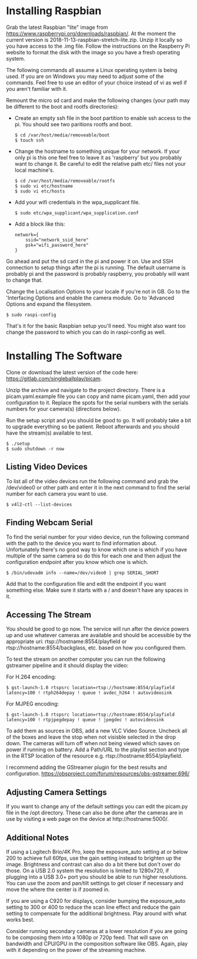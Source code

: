 # Installing Raspbian

Grab the latest Raspbian "lite" image from https://www.raspberrypi.org/downloads/raspbian/. At the moment the current version is 2018-11-13-raspbian-stretch-lite.zip. Unzip it locally so you have access to the .img file. Follow the instructions on the Raspberry Pi website to format the disk with the image so you have a fresh operating system.

The following commands all assume a Linux operating system is being used. If you are on Windows you may need to adjust some of the commands. Feel free to use an editor of your choice instead of vi as well if you aren't familiar with it.

Remount the micro sd card and make the following changes (your path may be different to the boot and rootfs directories):

- Create an empty ssh file in the boot partition to enable ssh access to the pi. You should see two paritions rootfs and boot.

    ```
    $ cd /var/host/media/removeable/boot
    $ touch ssh
    ```

- Change the hostname to something unique for your network. If your only pi is this one feel free to leave it as 'raspberry' but you probably want to change it. Be careful to edit the relative path etc/ files not your local machine's.

    ```
    $ cd /var/host/media/removeable/rootfs
    $ sudo vi etc/hostname
    $ sudo vi etc/hosts
    ```

- Add your wifi credentials in the wpa_supplicant file.

    ```
    $ sudo etc/wpa_supplicant/wpa_supplication.conf
    ```

- Add a block like this:

    ```
    network={
        ssid="network_ssid_here"
        psk="wifi_password_here"
    }
    ```

Go ahead and put the sd card in the pi and power it on. Use and SSH connection to setup things after the pi is running. The default username is probably pi and the password is probably raspberry, you probably will want to change that.

Change the Localisation Options to your locale if you're not in GB. Go to the 'Interfacing Options and enable the camera module. Go to 'Advanced Options and expand the filesystem.

    $ sudo raspi-config

That's it for the basic Raspbian setup you'll need. You might also want too change the password to which you can do in raspi-config as well.

# Installing The Software

Clone or download the latest version of the code here: https://gitlab.com/singleballplay/picam.

Unzip the archive and navigate to the project directory. There is a picam.yaml.example file you can copy and name picam.yaml, then add your configuration to it. Replace the spots for the serial numbers with the serials numbers for your camera(s) (directions below).

Run the setup script and you should be good to go. It will probably take a bit to upgrade everything so be patient. Reboot afterwards and you should have the stream(s) available to test.

    $ ./setup
    $ sudo shutdown -r now

## Listing Video Devices

To list all of the video devices run the following command and grab the /dev/video0 or other path and enter it in the next command to find the serial number for each camera you want to use.

    $ v4l2-ctl --list-devices

## Finding Webcam Serial

To find the serial number for your video device, run the following command with the path to the device you want to find information about. Unfortunately there's no good way to know which one is which if you have multiple of the same camera so do this for each one and then adjust the configuration endpoint after you know which one is which.

    $ /bin/udevadm info --name=/dev/video0 | grep SERIAL_SHORT

Add that to the configuration file and edit the endpoint if you want something else. Make sure it starts with a / and doesn't have any spaces in it.

## Accessing The Stream

You should be good to go now. The service will run after the device powers up and use whatever cameras are available and should be accessible by the appropriate uri: rtsp://hostname:8554/playfield or rtsp://hostname:8554/backglass, etc. based on how you configured them.

To test the stream on another computer you can run the following gstreamer pipeline and it should display the video:

For H.264 encoding:

    $ gst-launch-1.0 rtspsrc location=rtsp://hostname:8554/playfield latency=100 ! rtph264depay ! queue ! avdec_h264 ! autovideosink

For MJPEG encoding:

    $ gst-launch-1.0 rtspsrc location=rtsp://hostname:8554/playfield latency=100 ! rtpjpegdepay ! queue ! jpegdec ! autovideosink

To add them as sources in OBS, add a new VLC Video Source. Uncheck all of the boxes and leave the stop when not visisble selected in the drop down. The cameras will turn off when not being viewed which saves on power if running on battery. Add a Path/URL to the playlist section and type in the RTSP location of the resource e.g. rtsp://hostname:8554/playfield.

I recommend adding the GStreamer plugin for the best results and configuration. https://obsproject.com/forum/resources/obs-gstreamer.696/

## Adjusting Camera Settings

If you want to change any of the default settings you can edit the picam.py file in the /opt directory. These can also be done after the cameras are in use by visiting a web page on the device at http://hostname:5000/.

## Additional Notes

If using a Logitech Brio/4K Pro, keep the exposure_auto setting at or below 200 to achieve full 60fps, use the gain setting instead to brighten up the image. Brightness and contrast can also do a bit there but don't over do those. On a USB 2.0 system the resolution is limited to 1280x720, if plugging into a USB 3.0+ port you should be able to run higher resolutions. You can use the zoom and pan/tilt settings to get closer if necessary and move the where the center is if zoomed in.

If you are using a C920 for displays, consider bumping the exposure_auto setting to 300 or 400 to reduce the scan line effect and reduce the gain setting to compensate for the additional brightness. Play around with what works best.

Consider running secondary cameras at a lower resolution if you are going to be composing them into a 1080p or 720p feed. That will save on bandwidth and CPU/GPU in the composition software like OBS. Again, play with it depending on the power of the streaming machine.

